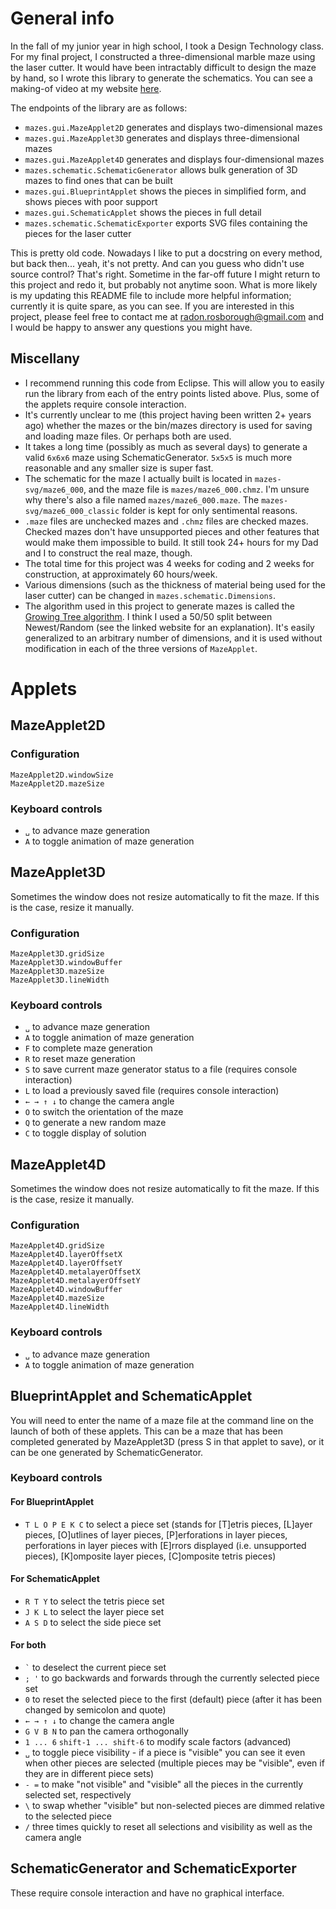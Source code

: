 # General info

In the fall of my junior year in high school, I took a Design Technology class. For my final project, I constructed a three-dimensional marble maze using the laser cutter. It would have been intractably difficult to design the maze by hand, so I wrote this library to generate the schematics. You can see a making-of video at my website [here][other projects].

The endpoints of the library are as follows:
- `mazes.gui.MazeApplet2D` generates and displays two-dimensional mazes
- `mazes.gui.MazeApplet3D` generates and displays three-dimensional mazes
- `mazes.gui.MazeApplet4D` generates and displays four-dimensional mazes
- `mazes.schematic.SchematicGenerator` allows bulk generation of 3D mazes to find ones that can be built
- `mazes.gui.BlueprintApplet` shows the pieces in simplified form, and shows pieces with poor support
- `mazes.gui.SchematicApplet` shows the pieces in full detail
- `mazes.schematic.SchematicExporter` exports SVG files containing the pieces for the laser cutter

This is pretty old code. Nowadays I like to put a docstring on every method, but back then... yeah, it's not pretty. And can you guess who didn't use source control? That's right. Sometime in the far-off future I might return to this project and redo it, but probably not anytime soon. What is more likely is my updating this README file to include more helpful information; currently it is quite spare, as you can see. If you are interested in this project, please feel free to contact me at [radon.rosborough@gmail.com][email] and I would be happy to answer any questions you might have.

## Miscellany

- I recommend running this code from Eclipse. This will allow you to easily run the library from each of the entry points listed above. Plus, some of the applets require console interaction.
- It's currently unclear to me (this project having been written 2+ years ago) whether the mazes or the bin/mazes directory is used for saving and loading maze files. Or perhaps both are used.
- It takes a long time (possibly as much as several days) to generate a valid `6x6x6` maze using SchematicGenerator. `5x5x5` is much more reasonable and any smaller size is super fast.
- The schematic for the maze I actually built is located in `mazes-svg/maze6_000`, and the maze file is `mazes/maze6_000.chmz`. I'm unsure why there's also a file named `mazes/maze6_000.maze`. The `mazes-svg/maze6_000_classic` folder is kept for only sentimental reasons.
- `.maze` files are unchecked mazes and `.chmz` files are checked mazes. Checked mazes don't have unsupported pieces and other features that would make them impossible to build. It still took 24+ hours for my Dad and I to construct the real maze, though.
- The total time for this project was 4 weeks for coding and 2 weeks for construction, at approximately 60 hours/week.
- Various dimensions (such as the thickness of material being used for the laser cutter) can be changed in `mazes.schematic.Dimensions`.
- The algorithm used in this project to generate mazes is called the [Growing Tree algorithm][growing tree algorithm]. I think I used a 50/50 split between Newest/Random (see the linked website for an explanation). It's easily generalized to an arbitrary number of dimensions, and it is used without modification in each of the three versions of `MazeApplet`.

# Applets

## MazeApplet2D

### Configuration

```
MazeApplet2D.windowSize
MazeApplet2D.mazeSize
```

### Keyboard controls

- `␣` to advance maze generation
- `A` to toggle animation of maze generation

## MazeApplet3D

Sometimes the window does not resize automatically to fit the maze. If this is the case, resize it manually.

### Configuration

```
MazeApplet3D.gridSize
MazeApplet3D.windowBuffer
MazeApplet3D.mazeSize
MazeApplet3D.lineWidth
```

### Keyboard controls

- `␣` to advance maze generation
- `A` to toggle animation of maze generation
- `F` to complete maze generation
- `R` to reset maze generation
- `S` to save current maze generator status to a file (requires console interaction)
- `L` to load a previously saved file (requires console interaction)
- `← → ↑ ↓` to change the camera angle
- `O` to switch the orientation of the maze
- `Q` to generate a new random maze
- `C` to toggle display of solution

## MazeApplet4D

Sometimes the window does not resize automatically to fit the maze. If this is the case, resize it manually.

### Configuration

```
MazeApplet4D.gridSize
MazeApplet4D.layerOffsetX
MazeApplet4D.layerOffsetY
MazeApplet4D.metalayerOffsetX
MazeApplet4D.metalayerOffsetY
MazeApplet4D.windowBuffer
MazeApplet4D.mazeSize
MazeApplet4D.lineWidth
```

### Keyboard controls

- `␣` to advance maze generation
- `A` to toggle animation of maze generation

## BlueprintApplet and SchematicApplet

You will need to enter the name of a maze file at the command line on the launch of both of these applets. This can be a maze that has been completed generated by MazeApplet3D (press S in that applet to save), or it can be one generated by SchematicGenerator.

### Keyboard controls

#### For BlueprintApplet

- `T L O P E K C` to select a piece set (stands for [T]etris pieces, [L]ayer pieces, [O]utlines of layer pieces, [P]erforations in layer pieces, perforations in layer pieces with [E]rrors displayed (i.e. unsupported pieces), [K]omposite layer pieces, [C]omposite tetris pieces)

#### For SchematicApplet

- `R T Y` to select the tetris piece set
- `J K L` to select the layer piece set
- `A S D` to select the side piece set

#### For both

- `` ` `` to deselect the current piece set
- `; '` to go backwards and forwards through the currently selected piece set
- `0` to reset the selected piece to the first (default) piece (after it has been changed by semicolon and quote)
- `← → ↑ ↓` to change the camera angle
- `G V B N` to pan the camera orthogonally
- `1 ... 6` `shift-1 ... shift-6` to modify scale factors (advanced)
- `␣` to toggle piece visibility - if a piece is "visible" you can see it even when other pieces are selected (multiple pieces may be "visible", even if they are in different piece sets)
- `- =` to make "not visible" and "visible" all the pieces in the currently selected set, respectively
- `\` to swap whether "visible" but non-selected pieces are dimmed relative to the selected piece
- `/` three times quickly to reset all selections and visibility as well as the camera angle

## SchematicGenerator and SchematicExporter

These require console interaction and have no graphical interface.

[other projects]: https://intuitiveexplanations.com/other-projects/
[email]: mailto:radon.rosborough@gmail.com
[growing tree algorithm]: http://weblog.jamisbuck.org/2011/1/27/maze-generation-growing-tree-algorithm
